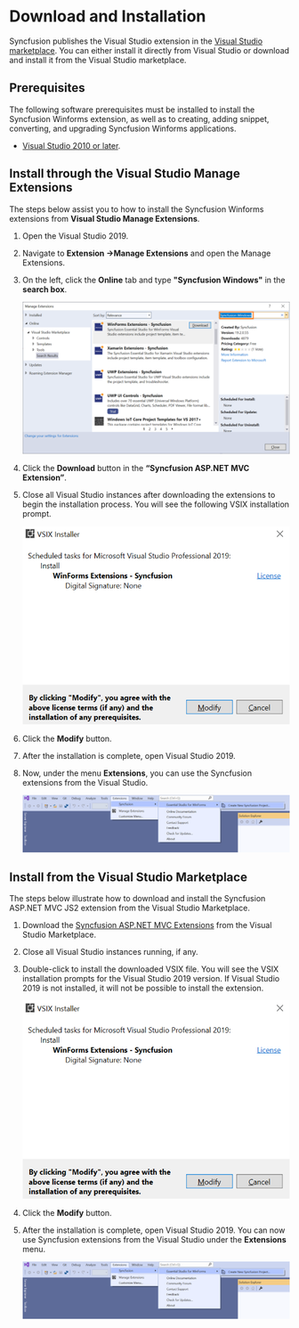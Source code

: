 # Download and Installation

Syncfusion publishes the Visual Studio extension in the [Visual Studio marketplace](https://marketplace.visualstudio.com/items?itemName=SyncfusionInc.Windows-Extensions). You can either install it directly from Visual Studio or download and install it from the Visual Studio marketplace.

## Prerequisites

The following software prerequisites must be installed to install the Syncfusion Winforms extension, as well as to creating, adding snippet, converting, and upgrading Syncfusion Winforms applications.

* [Visual Studio 2010 or later](https://visualstudio.microsoft.com/downloads).

## Install through the Visual Studio Manage Extensions

The steps below assist you to how to install the Syncfusion Winforms extensions from **Visual Studio Manage Extensions**.

1. Open the Visual Studio 2019.

2. Navigate to **Extension ->Manage Extensions** and open the Manage Extensions.

3. On the left, click the **Online** tab and type **"Syncfusion Windows"** in the **search box**.

    ![Online-Manage-Extension-window](Download-Installation-Images/Online-Manage-Extension-window.png)

4. Click the **Download** button in the **“Syncfusion ASP.NET MVC Extension”**.

5. Close all Visual Studio instances after downloading the extensions to begin the installation process. You will see the following VSIX installation prompt.

    ![VSIX-Installation-Window](Download-Installation-Images/InstallUpdatedVersion.png)

6. Click the **Modify** button.

7. After the installation is complete, open Visual Studio 2019.

8. Now, under the menu **Extensions**, you can use the Syncfusion extensions from the Visual Studio.

    ![SyncfusionMenu](Download-Installation-Images/SyncfusionMenu.png)

## Install from the Visual Studio Marketplace

The steps below illustrate how to download and install the Syncfusion ASP.NET MVC JS2 extension from the Visual Studio Marketplace.

1. Download the [Syncfusion ASP.NET MVC Extensions](https://marketplace.visualstudio.com/items?itemName=SyncfusionInc.Windows-Extensions) from the Visual Studio Marketplace.

2. Close all Visual Studio instances running, if any.

3. Double-click to install the downloaded VSIX file. You will see the VSIX installation prompts for the Visual Studio 2019 version. If Visual Studio 2019 is not installed, it will not be possible to install the extension.

    ![VSIX-Installation-Window](Download-Installation-Images/InstallUpdatedVersion.png)

4. Click the **Modify** button.

5. After the installation is complete, open Visual Studio 2019. You can now use Syncfusion extensions from the Visual Studio under the **Extensions** menu.

     ![SyncfusionMenu](Download-Installation-Images/SyncfusionMenu.png)